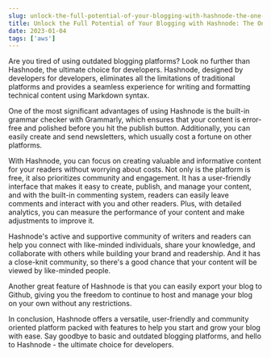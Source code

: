 ```yaml
---
slug: unlock-the-full-potential-of-your-blogging-with-hashnode-the-one-stop-shop-for-developers
title: Unlock the Full Potential of Your Blogging with Hashnode: The One-Stop Shop for Developers
date: 2023-01-04
tags: ['aws']
---
```


Are you tired of using outdated blogging platforms? Look no further than Hashnode, the ultimate choice for developers. Hashnode, designed by developers for developers, eliminates all the limitations of traditional platforms and provides a seamless experience for writing and formatting technical content using Markdown syntax.

<!-- more -->




One of the most significant advantages of using Hashnode is the built-in grammar checker with Grammarly, which ensures that your content is error-free and polished before you hit the publish button. Additionally, you can easily create and send newsletters, which usually cost a fortune on other platforms.


With Hashnode, you can focus on creating valuable and informative content for your readers without worrying about costs. Not only is the platform is free, it also prioritizes community and engagement. It has a user-friendly interface that makes it easy to create, publish, and manage your content, and with the built-in commenting system, readers can easily leave comments and interact with you and other readers. Plus, with detailed analytics, you can measure the performance of your content and make adjustments to improve it.


Hashnode's active and supportive community of writers and readers can help you connect with like-minded individuals, share your knowledge, and collaborate with others while building your brand and readership. And it has a close-knit community, so there's a good chance that your content will be viewed by like-minded people.


Another great feature of Hashnode is that you can easily export your blog to Github, giving you the freedom to continue to host and manage your blog on your own without any restrictions.


In conclusion, Hashnode offers a versatile, user-friendly and community oriented platform packed with features to help you start and grow your blog with ease. Say goodbye to basic and outdated blogging platforms, and hello to Hashnode - the ultimate choice for developers.


